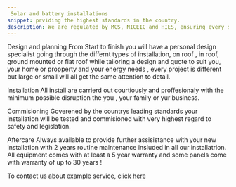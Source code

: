 ```yaml
---
 Solar and battery installations 
snippet: prviding the highest standards in the country. 
description: We are regulated by MCS, NICEIC and HIES, ensuring every system we install is completed to the highest standard.
---
```


 Design and planning 
 From Start to finish you will have a personal design specialist going through the differnt types of installation, on roof , in roof, ground mounted or flat roof while tailoring a design and quote to suit you, your home or propperty and your energy needs , every project is different but large or small will all get the same attention to detail. 

Installation 
All install are carrierd out courtiously and proffesionaly with the minimum possible disruption the you , your family or yur business. 

Commisioning 
Goverened by the countrys leading standards your installation will be tested and commisioned with very highest regard to safety and legislation. 

Aftercare 
Always available to provide further assisistance with your new installation with 2 years routine maintenance insluded in all our installatrion.
All equipment comes with at least a 5 year warranty and some panels come with warranty of up to 30 years ! 

To contact us about example service, [click here](/contact/)
